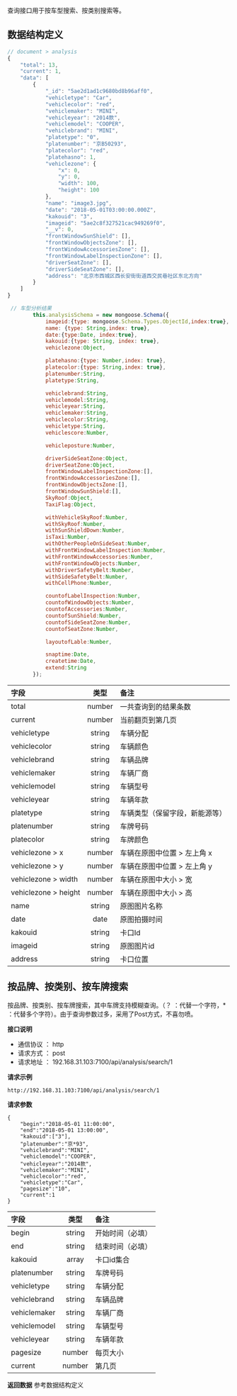 查询接口用于按车型搜索、按类别搜索等。

## **数据结构定义**
```javascript
// document > analysis
{
    "total": 13,
    "current": 1,
    "data": [
        {
            "_id": "5ae2d1ad1c9680bd8b96aff0",
            "vehicletype": "Car",
            "vehiclecolor": "red",
            "vehiclemaker": "MINI",
            "vehicleyear": "2014款",
            "vehiclemodel": "COOPER",
            "vehiclebrand": "MINI",
            "platetype": "0",
            "platenumber": "京B50293",
            "platecolor": "red",
            "platehasno": 1,
            "vehiclezone": {
                "x": 0,
                "y": 0,
                "width": 100,
                "height": 100
            },
            "name": "image3.jpg",
            "date": "2018-05-01T03:00:00.000Z",
            "kakouid": "3",
            "imageid": "5ae2c8f327521cac949269f0",
            "__v": 0,
            "frontWindowSunShield": [],
            "frontWindowObjectsZone": [],
            "frontWindowAccessoriesZone": [],
            "frontWindowLabelInspectionZone": [],
            "driverSeatZone": [],
            "driverSideSeatZone": [],
            "address": "北京市西城区西长安街街道西交民巷社区东北方向"
        }
    ]
}

```
```javascript
 // 车型分析结果
        this.analysisSchema = new mongoose.Schema({
            imageid:{type: mongoose.Schema.Types.ObjectId,index:true},      //  原始图片信息表的ID
            name: {type: String,index: true},                               //  图片名称
            date:{type:Date, index:true},                                   //  日期
            kakouid:{type: String, index: true},                            //  卡口ID
            vehiclezone:Object,                                             //  车辆检测 > 本信息在原图对应的区域

            platehasno:{type: Number,index: true},                          //  车牌识别 > 车牌有无（0：无，1：有）
            platecolor:{type: String,index: true},                          //  车牌识别 > 车牌颜色
            platenumber:String,                                             //  车牌识别 > 车牌号码
            platetype:String,                                               //  车牌识别 > 车牌类型（保留字段）

            vehiclebrand:String,                                            //  车型识别 > 品牌
            vehiclemodel:String,                                            //  车型识别 > 型号
            vehicleyear:String,                                             //  车型识别 > 年款
            vehiclemaker:String,                                            //  车型识别 > 厂家
            vehiclecolor:String,                                            //  车型识别 > 车辆颜色
            vehicletype:String,                                             //  车型识别 > 车辆分类
            vehiclescore:Number,                                            //  车型识别 > 车型置信度

            vehicleposture:Number,                                          //  车型位置 > 0：车头， 1：车尾

            driverSideSeatZone:Object,                                      //  车辆结构化 > 车窗 > 副驾驶座位区域
            driverSeatZone:Object,                                          //  车辆结构化 > 车窗 > 驾驶员座位区域
            frontWindowLabelInspectionZone:[],                              //  车辆结构化 > 车窗 > 车辆前窗检标签区域
            frontWindowAccessoriesZone:[],                                  //  车辆结构化 > 车窗 > 车辆前窗挂件区域
            frontWindowObjectsZone:[],                                      //  车辆结构化 > 车窗 > 车辆前窗摆件区域
            frontWindowSunShield:[],                                        //  车辆结构化 > 车窗 > 车辆前窗遮阳板区域
            SkyRoof:Object,                                                 //  车辆结构化 > 车窗 > 车辆前窗天窗区域
            TaxiFlag:Object,                                                //  车辆结构化 > 车窗 > 出租车标牌区域

            withVehicleSkyRoof:Number,                                      //  车辆结构化 > 检测部分 > 是否有天窗
            withSkyRoof:Number,                                             //  车辆结构化 > 检测部分 > 是否有车辆前窗天窗区域
            withSunShieldDown:Number,                                       //  车辆结构化 > 检测部分 > 是否遮阳板放下
            isTaxi:Number,                                                  //  车辆结构化 > 检测部分 > 是否是出租车
            withOtherPeopleOnSideSeat:Number,                               //  车辆结构化 > 检测部分 > 副驾驶座位是否有人
            withFrontWindowLabelInspection:Number,                          //  车辆结构化 > 检测部分 > 是否有年检标签
            withFrontWindowAccessories:Number,                              //  车辆结构化 > 检测部分 > 是否有挂件
            withFrontWindowObjects:Number,                                  //  车辆结构化 > 检测部分 > 是否有摆件
            withDriverSafetyBelt:Number,                                    //  车辆结构化 > 检测部分 > 是否主驾驶系安全带
            withSideSafetyBelt:Number,                                      //  车辆结构化 > 检测部分 > 是否副驾驶系安全带
            withCellPhone:Number,                                           //  车辆结构化 > 检测部分 > 是否主驾驶打电话

            countofLabelInspection:Number,                                  //  车辆结构化 > 计数部分 > 车辆前窗年检标签数量
            countofWindowObjects:Number,                                    //  车辆结构化 > 计数部分 > 车辆前窗摆件数量
            countofAccessories:Number,                                      //  车辆结构化 > 计数部分 > 车辆前窗挂件数量
            countofSunShield:Number,                                        //  车辆结构化 > 计数部分 > 车辆前窗遮阳板数量
            countofSideSeatZone:Number,                                     //  车辆结构化 > 计数部分 > 车辆副驾驶区域数量
            countofSeatZone:Number,                                         //  车辆结构化 > 计数部分 > 车辆驾驶区域数量

            layoutofLable:Number,                                           //  车辆结构化 > 计数部分 > 标签布局描述

            snaptime:Date,                                                  //  抓拍时间（抓拍时间，用于查询）
            createtime:Date,                                                //  创建时间（计算完成车型信息的时间）
            extend:String                                                   //  扩展字段，放个大字符串
        });
```

字段|类型|备注
:-|:-:|:-
total|number|一共查询到的结果条数
current|number|当前翻页到第几页
vehicletype|string|车辆分配
vehiclecolor|string|车辆颜色
vehiclebrand |string|车辆品牌
vehiclemaker |string|车辆厂商
vehiclemodel |string|车辆型号
vehicleyear |string|车辆年款
platetype|string|车辆类型（保留字段，新能源等）
platenumber|string|车牌号码
platecolor|string|车牌颜色
vehiclezone > x|number|车辆在原图中位置 > 左上角 x
vehiclezone > y|number|车辆在原图中位置 > 左上角 y
vehiclezone > width|number|车辆在原图中大小 > 宽
vehiclezone > height|number|车辆在原图中大小 > 高
name|string|原图图片名称
date|date|原图拍摄时间
kakouid|string|卡口Id
imageid|string|原图图片id
address|string|卡口位置


## **按品牌、按类别、按车牌搜索**
按品牌、按类别、按车牌搜索，其中车牌支持模糊查询。（？ ：代替一个字符，* ：代替多个字符）。由于查询参数过多，采用了Post方式，不喜勿喷。

**接口说明**
* 通信协议 ： http
* 请求方式 ： post
* 请求地址 ： 192.168.31.103:7100/api/analysis/search/1

**请求示例**
```
http://192.168.31.103:7100/api/analysis/search/1
```

**请求参数**
```
{
    "begin":"2018-05-01 11:00:00",
    "end":"2018-05-01 13:00:00",
    "kakouid":["3"],  
    "platenumber":"京*93", 
    "vehiclebrand":"MINI",
    "vehiclemodel":"COOPER",
    "vehicleyear":"2014款",
    "vehiclemaker":"MINI",
    "vehiclecolor":"red",
    "vehicletype":"Car",
    "pagesize":"10",
    "current":1
}
``` 

字段|类型|备注
:-|:-:|:-
begin|string|开始时间（必填）
end|string|结束时间（必填）
kakouid|array|卡口id集合
platenumber |string|车牌号码
vehicletype|string|车辆分配
vehiclebrand |string|车辆品牌
vehiclemaker |string|车辆厂商
vehiclemodel |string|车辆型号
vehicleyear |string|车辆年款
pagesize |number|每页大小
current |number|第几页


**返回数据**
参考数据结构定义